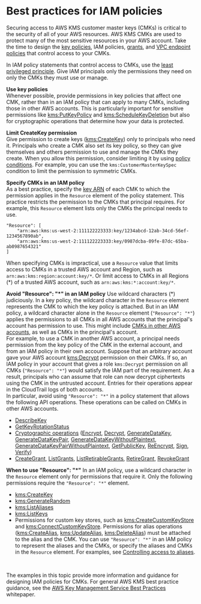 # Best practices for IAM policies<a name="iam-policies-best-practices"></a>

Securing access to AWS KMS customer master keys \(CMKs\) is critical to the security of all of your AWS resources\. AWS KMS CMKs are used to protect many of the most sensitive resources in your AWS account\. Take the time to design the [key policies](key-policies.md), IAM policies, [grants](grants.md), and [VPC endpoint policies](kms-vpc-endpoint.md#vpce-policy) that control access to your CMKs\.

In IAM policy statements that control access to CMKs, use the [least privileged principle](https://docs.aws.amazon.com/IAM/latest/UserGuide/best-practices.html#grant-least-privilege)\. Give IAM principals only the permissions they need on only the CMKs they must use or manage\.

**Use key policies**  
Whenever possible, provide permissions in key policies that affect one CMK, rather than in an IAM policy that can apply to many CMKs, including those in other AWS accounts\. This is particularly important for sensitive permissions like [kms:PutKeyPolicy](https://docs.aws.amazon.com/kms/latest/APIReference/API_PutKeyPolicy.html) and [kms:ScheduleKeyDeletion](https://docs.aws.amazon.com/kms/latest/APIReference/API_ScheduleKeyDeletion.html) but also for cryptographic operations that determine how your data is protected\.

**Limit CreateKey permission**  
Give permission to create keys \([kms:CreateKey](https://docs.aws.amazon.com/kms/latest/APIReference/API_CreateKey.html)\) only to principals who need it\. Principals who create a CMK also set its key policy, so they can give themselves and others permission to use and manage the CMKs they create\. When you allow this permission, consider limiting it by using [policy conditions](policy-conditions.md)\. For example, you can use the `kms:CustomerMasterKeySpec` condition to limit the permission to symmetric CMKs\.

**Specify CMKs in an IAM policy**  
As a best practice, specify the [key ARN](concepts.md#key-id-key-ARN) of each CMK to which the permission applies in the `Resource` element of the policy statement\. This practice restricts the permission to the CMKs that principal requires\. For example, this `Resource` element lists only the CMKs the principal needs to use\.  

```
"Resource": [
    "arn:aws:kms:us-west-2:111122223333:key/1234abcd-12ab-34cd-56ef-1234567890ab",
    "arn:aws:kms:us-west-2:111122223333:key/0987dcba-09fe-87dc-65ba-ab0987654321"
]
```
When specifying CMKs is impractical, use a `Resource` value that limits access to CMKs in a trusted AWS account and Region, such as `arn:aws:kms:region:account:key/*`\. Or limit access to CMKs in all Regions \(\*\) of a trusted AWS account, such as `arn:aws:kms:*:account:key/*`\.

**Avoid "Resource": "\*" in an IAM policy**  <a name="avoid-resource-star"></a>
Use wildcard characters \(\*\) judiciously\. In a key policy, the wildcard character in the `Resource` element represents the CMK to which the key policy is attached\. But in an IAM policy, a wildcard character alone in the `Resource` element \(`"Resource": "*"`\) applies the permissions to all CMKs in all AWS accounts that the principal's account has permission to use\. This might include [CMKs in other AWS accounts](key-policy-modifying-external-accounts.md), as well as CMKs in the principal's account\.  
For example, to use a CMK in another AWS account, a principal needs permission from the key policy of the CMK in the external account, and from an IAM policy in their own account\. Suppose that an arbitrary account gave your AWS account [kms:Decrypt](https://docs.aws.amazon.com/kms/latest/APIReference/API_Decrypt.html) permission on their CMKs\. If so, an IAM policy in your account that gives a role `kms:Decrypt` permission on all CMKs \(`"Resource": "*"`\) would satisfy the IAM part of the requirement\. As a result, principals who can assume that role can now decrypt ciphertexts using the CMK in the untrusted account\. Entries for their operations appear in the CloudTrail logs of both accounts\.  
In particular, avoid using `"Resource": "*"` in a policy statement that allows the following API operations\. These operations can be called on CMKs in other AWS accounts\.  
+ [DescribeKey](https://docs.aws.amazon.com/kms/latest/APIReference/API_DescribeKey.html)
+ [GetKeyRotationStatus](https://docs.aws.amazon.com/kms/latest/APIReference/API_GetKeyRotationStatus.html)
+ [Cryptographic operations](concepts.md#cryptographic-operations) \([Encrypt](https://docs.aws.amazon.com/kms/latest/APIReference/API_Encrypt.html), [Decrypt](https://docs.aws.amazon.com/kms/latest/APIReference/API_Decrypt.html), [GenerateDataKey](https://docs.aws.amazon.com/kms/latest/APIReference/API_GenerateDataKey.html), [GenerateDataKeyPair](https://docs.aws.amazon.com/kms/latest/APIReference/API_GenerateDataKeyPair.html), [GenerateDataKeyWithoutPlaintext](https://docs.aws.amazon.com/kms/latest/APIReference/API_GenerateDataKeyWithoutPlaintext.html), [GenerateDataKeyPairWithoutPlaintext](https://docs.aws.amazon.com/kms/latest/APIReference/API_GenerateDataKeyPairWithoutPlaintext.html), [GetPublicKey](https://docs.aws.amazon.com/kms/latest/APIReference/API_GetPublicKey.html), [ReEncrypt](https://docs.aws.amazon.com/kms/latest/APIReference/API_ReEncrypt.html), [Sign](https://docs.aws.amazon.com/kms/latest/APIReference/API_Sign.html), [Verify](https://docs.aws.amazon.com/kms/latest/APIReference/API_Verify.html)\)
+ [CreateGrant](https://docs.aws.amazon.com/kms/latest/APIReference/API_CreateGrant.html), [ListGrants](https://docs.aws.amazon.com/kms/latest/APIReference/API_ListGrants.html), [ListRetirableGrants](https://docs.aws.amazon.com/kms/latest/APIReference/API_ListRetirableGrants.html), [RetireGrant](https://docs.aws.amazon.com/kms/latest/APIReference/API_RetireGrant.html), [RevokeGrant](https://docs.aws.amazon.com/kms/latest/APIReference/API_RevokeGrant.html)

**When to use "Resource": "\*"**  <a name="require-resource-star"></a>
In an IAM policy, use a wildcard character in the `Resource` element only for permissions that require it\. Only the following permissions require the `"Resource": "*"` element\.  
+ [kms:CreateKey](https://docs.aws.amazon.com/kms/latest/APIReference/API_CreateKey.html)
+ [kms:GenerateRandom](https://docs.aws.amazon.com/kms/latest/APIReference/API_GenerateRandom.html)
+ [kms:ListAliases](https://docs.aws.amazon.com/kms/latest/APIReference/API_ListAliases.html)
+ [kms:ListKeys](https://docs.aws.amazon.com/kms/latest/APIReference/API_ListKeys.html)
+ Permissions for custom key stores, such as [kms:CreateCustomKeyStore](https://docs.aws.amazon.com/kms/latest/APIReference/API_CreateCustomKeyStore.html) and [kms:ConnectCustomKeyStore](https://docs.aws.amazon.com/kms/latest/APIReference/API_ConnectCustomKeyStore.html)\.
Permissions for alias operations \([kms:CreateAlias](https://docs.aws.amazon.com/kms/latest/APIReference/API_CreateAlias.html), [kms:UpdateAlias](https://docs.aws.amazon.com/kms/latest/APIReference/API_UpdateAlias.html), [kms:DeleteAlias](https://docs.aws.amazon.com/kms/latest/APIReference/API_DeleteAlias.html)\) must be attached to the alias and the CMK\. You can use `"Resource": "*"` in an IAM policy to represent the aliases and the CMKs, or specify the aliases and CMKs in the `Resource` element\. For examples, see [Controlling access to aliases](alias-access.md)\.

 

The examples in this topic provide more information and guidance for designing IAM policies for CMKs\. For general AWS KMS best practice guidance, see the [AWS Key Management Service Best Practices](https://d0.awsstatic.com/whitepapers/aws-kms-best-practices.pdf) whitepaper\.